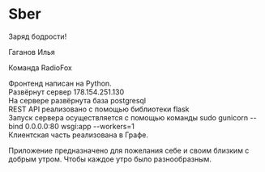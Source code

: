 # Sber
Заряд бодрости!

Гаганов Илья

Команда RadioFox

Фронтенд написан на Python.  
Развёрнут сервер 178.154.251.130  
На сервере развёрнута база postgresql  
REST API реализовано с помощью библиотеки flask  
Запуск сервера осуществляется с помощью команды sudo gunicorn --bind 0.0.0.0:80 wsgi:app --workers=1  
Клиентская часть реализована в Графе.

Приложение предназначено для пожелания себе и своим близким с добрым утром. 
Чтобы каждое утро было разнообразным. 
